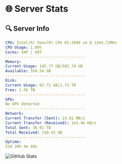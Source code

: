 # 🌐 Server Stats
## 🔍 Server Info
```yaml
CPU: Intel(R) Xeon(R) CPU E5-2699 v4 @ 1264.72MHz
CPU Usage: 1.00%
Cores: 44P | 88T
-----------------------------------
Memory:
Current Usage: 145.77 GB/503.74 GB
Available: 354.54 GB
-----------------------------------
Disk:
Current Usage: 63.71 GB/1.71 TB
Free: 1.56 TB
-----------------------------------
GPU:
No GPU detected
-----------------------------------
Network:
Current Transfer (Sent): 23.01 MB/s
Current Transfer (Received): 143.46 KB/s
Total Sent: 36.01 TB
Total Received: 310.43 GB
-----------------------------------
Uptime:
22d 20h 4m 49s
```
![GitHub Stats](https://img.shields.io/badge/Updated-2025-03-30_17:27:38-blue)